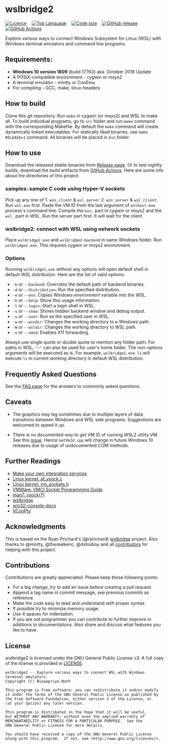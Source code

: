 <!--
 * This file is part of wslbridge2 project.
 * Licensed under the terms of the GNU General Public License v3 or later.
 * Copyright (C) 2019-2020 Biswapriyo Nath.
 *
 * README.md: Main README file for wslbridge2 project
-->

# wslbridge2

[![Licence](https://img.shields.io/github/license/Biswa96/wslbridge2.svg?style=flat-square)][1]&nbsp;&nbsp;&nbsp;
[![Top Language](https://img.shields.io/github/languages/top/Biswa96/wslbridge2.svg?style=flat-square)][2]&nbsp;&nbsp;&nbsp;
[![Code size](https://img.shields.io/github/languages/code-size/Biswa96/wslbridge2.svg?style=flat-square)]()&nbsp;&nbsp;&nbsp;
[![GitHub release](https://img.shields.io/github/release/Biswa96/wslbridge2.svg?style=flat-square)][3]&nbsp;&nbsp;&nbsp;
[![GitHub Actions](https://github.com/Biswa96/wslbridge2/actions/workflows/main.yml/badge.svg)][4]&nbsp;&nbsp;&nbsp;

Explore various ways to connect Windows Subsystem for Linux (WSL) with
Windows terminal emulators and command line programs.


## Requirements:

* **Windows 10 version 1809** (build 17763) aka. October 2018 Update
* A POSIX-compatible environment - cygwin or msys2
* A terminal emulator - mintty or ConEmu
* For compiling - GCC, make, linux-headers


## How to build

Clone this git repository. Run `make` in cygwin (or msys2) and WSL to make all.
To build individual programs, go to `src` folder and run `make` command with
the corresponding Makefile. By default the `make` command will create dynamically
linked executables. For statically liked binaries, use `make RELEASE=1` command.
All binaries will be placed in `bin` folder.


## How to use

Download the released stable binaries from [Release page][3]. Or to test
nightly builds, download the build artifacts from [GitHub Actions](https://github.com/Biswa96/wslbridge2/actions).
Here are some info about the directories of this project.

### samples: sample C code using Hyper-V sockets

Pick up any one of 1. `win_client` & `wsl_server` 2. `win_server` & `wsl_client`.
Run `wsl.exe` first. Paste the VM ID from the last argument of `wslhost.exe`
process's command line. Compile the `win_` part in cygwin or msys2 and
the `wsl_` part in WSL. Run the server part first. It will wait for the client.

### wslbridge2: connect with WSL using network sockets

Place `wslbridge2.exe` and `wslbridge2-backend` in same Windows folder.
Run `wslbridge2.exe`. This requires cygwin or msys2 environment.

### Options

Running `wslbridge2.exe` without any options will open default shell in default
WSL distribution. Here are the list of valid options:

* `-b` or `--backend`: Overrides the default path of backend binaries.
* `-d` or `--distribution`: Run the specified distribution.
* `-e` or `--env`:  Copies Windows environment variable into the WSL.
* `-h` or `--help`: Show this usage information.
* `-l` or `--login`: Start a login shell in WSL.
* `-s` or `--show`: Shows hidden backend window and debug output.
* `-u` or `--user`: Run as the specified user in WSL.
* `-w` or `--windir`: Changes the working directory to a Windows path.
* `-W` or `--wsldir`: Changes the working directory to WSL path.
* `-x` or `--xmod`: Enables X11 forwarding.

Always use single quote or double quote to mention any folder path. For paths
in WSL, `"~"` can also be used for user's home folder. The non-options arguments
will be executed as is. For example, `wslbridge2.exe ls` will execute `ls` in
current working directory in default WSL distribution.


## Frequently Asked Questions

See the [FAQ page](FAQ.md) for the answers to commonly asked questions.


## Caveats

* The graphics may lag sometimes due to multiple layers of data transitions
between Windows and WSL side programs. Suggestions are welcomed to speed it up.

* There is no documented way to get VM ID of running WSL2 utility VM. See this
[issue](https://github.com/microsoft/WSL/issues/4131). Hence `GetVmId.cpp` will
change in future Windows 10 releases due to usage of undocumented COM methods.


## Further Readings

  - [Make your own integration services][6]
  - [Linux kernel: af_vsock.c][7]
  - [Linux kernel: vm_sockets.h][8]
  - [VMWare: VMCI Socket Programming Guide][9]
  - [man7: vsock(7)][10]
  - [wslbridge][11]
  - [win32-console-docs][12]
  - [XConPty][13]


## Acknowledgments

This is based on the Ryan Prichard's (@rprichard) [wslbridge][11] project.
Also thanks to @mintty, @therealkenc, @dxhisboy and all [contributors][14]
for helping with this project.


## Contributions

Contributions are greatly appreciated. Please keep these following points:

* For a big change, try to add an issue before creating a pull request.
* Append a tag name in commit message, see previous commits as reference.
* Make the code easy to read and understand with proper syntax.
* If possible try to minimize memory usage.
* Use 4 spaces for indentation.
* If you are not programmer you can contribute to further improve or additions
to documentations. Also share and discuss what features you like to have.


## License

wslbridge2 is licensed under the GNU General Public License v3.
A full copy of the license is provided in [LICENSE](LICENSE).

    wslbridge2 -- Explore various ways to connect WSL with Windows terminal emulators.
    Copyright (C) Biswapriyo Nath
    
    This program is free software: you can redistribute it and/or modify
    it under the terms of the GNU General Public License as published by
    the Free Software Foundation, either version 3 of the License, or
    (at your option) any later version.
    
    This program is distributed in the hope that it will be useful,
    but WITHOUT ANY WARRANTY; without even the implied warranty of
    MERCHANTABILITY or FITNESS FOR A PARTICULAR PURPOSE.  See the
    GNU General Public License for more details.
    
    You should have received a copy of the GNU General Public License
    along with this program.  If not, see <http://www.gnu.org/licenses/>.

<!-- Links -->

[1]: LICENSE
[2]: https://github.com/Biswa96/wslbridge2.git
[3]: https://github.com/Biswa96/wslbridge2/releases
[4]: https://github.com/Biswa96/wslbridge2/actions/workflows/main.yml
[6]: https://docs.microsoft.com/en-us/virtualization/hyper-v-on-windows/user-guide/make-integration-service
[7]: https://github.com/torvalds/linux/blob/master/net/vmw_vsock/af_vsock.c
[8]: https://github.com/torvalds/linux/blob/master/include/uapi/linux/vm_sockets.h
[9]: https://www.vmware.com/support/developer/vmci-sdk/
[10]: http://man7.org/linux/man-pages/man7/vsock.7.html
[11]: https://github.com/rprichard/wslbridge.git
[12]: https://github.com/rprichard/win32-console-docs.git
[13]: https://github.com/Biswa96/XConPty.git
[14]: https://github.com/Biswa96/wslbridge2/graphs/contributors
